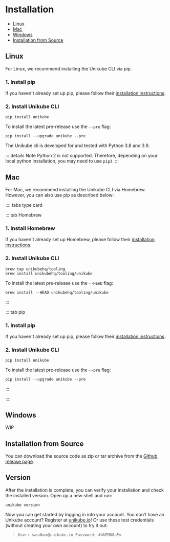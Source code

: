 # Installation

- [Linux](#linux)
- [Mac](#mac)
- [Windows](#windows)
- [Installation from Source](#installation-from-source)

## Linux

For Linux, we recommend installing the Unikube CLI via pip.

### 1. Install pip

If you haven't already set up pip, please follow their [installation instructions](https://pip.pypa.io/en/stable/installation/#supported-methods).

### 2. Install Unikube CLI

```shell
pip install unikube
```

To install the latest pre-release use the `--pre` flag:

```shell
pip install --upgrade unikube --pre
```

The Unikube cli is developed for and tested with Python 3.8 and 3.9.

::: details Note
Python 2 is not supported. Therefore, depending on your local python installation, you may need to use `pip3`.
:::

## Mac

For Mac, we recommend installing the Unikube CLI via Homebrew. However, you can also use pip as described below:

:::: tabs type card

::: tab Homebrew

### 1. Install Homebrew

If you haven't already set up Homebrew, please follow their [installation instructions](https://docs.brew.sh/Installation).

### 2. Install Unikube CLI

```shell
brew tap unikubehq/tooling
brew install unikubehq/tooling/unikube
```

To install the latest pre-release use the `--HEAD` flag:

```shell
brew install --HEAD unikubehq/tooling/unikube
```

:::

::: tab pip

### 1. Install pip

If you haven't already set up pip, please follow their [installation instructions](https://pip.pypa.io/en/stable/installation/#supported-methods).

### 2. Install Unikube CLI

```shell
pip install unikube
```

To install the latest pre-release use the `--pre` flag:

```shell
pip install --upgrade unikube --pre
```

:::

::::

## Windows

WIP

## Installation from Source

You can download the source code as zip or tar archive from the
[Github release page](https://github.com/unikubehq/cli/releases).

## Version

After the installation is complete, you can verify your installation and check the installed version. Open up a new shell and run:

```shell
unikube version
```

Now you can get started by logging in into your account. You don’t have an Unikube account? Register at [unikube.io](https://unikube.io/)!
Or use these test credentials (without creating your own account) to try it out:
> ```
> User: sandbox@unikube.io Password: #4kEMU8aPm
> ```

